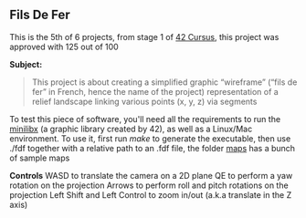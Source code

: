 ## Fils De Fer

This is the 5th of 6 projects, from stage 1 of [42 Cursus](https://42.fr/en/homepage/ "42 Cursus"), this project was approved with 125 out of 100

**Subject:**
> This project is about creating a simplified graphic “wireframe” (“fils de fer” in French,
hence the name of the project) representation of a relief landscape linking various points
(x, y, z) via segments

To test this piece of software, you'll need all the requirements to run the [minilibx](https://github.com/42Paris/minilibx-linux "minilibx") (a graphic library created by 42), as well as a Linux/Mac environment.
To use it, first run *make* to generate the executable, then use ./fdf together with a relative path to an .fdf file, the folder [maps](https://github.com/diegogamedev/42cursus-FdF/tree/master/maps "maps") has a bunch of sample maps

**Controls**
WASD to translate the camera on a 2D plane
QE to perform a  yaw rotation on the projection
Arrows to perform roll and pitch rotations on the projection
Left Shift and Left Control to zoom in/out (a.k.a translate in the Z axis)
